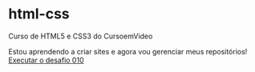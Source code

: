 # html-css

Curso de HTML5 e CSS3 do CursoemVideo

Estou aprendendo a criar sites e agora vou gerenciar meus repositórios!
<a href= "https://kogaw.github.io/html-css/Desafios/desafio-10pt2/android.html" target='blank'>Executar o desafio 010</a>
